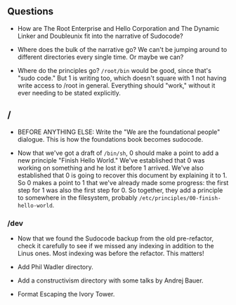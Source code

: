 ## Questions

- How are The Root Enterprise and Hello Corporation and The Dynamic Linker and Doubleunix fit into the narrative of Sudocode?

- Where does the bulk of the narrative go? We can't be jumping around to different directories every single time. Or maybe we can?

- Where do the principles go? `/root/bin` would be good, since that's "sudo code." But 1 is writing too, which doesn't square with 1 not having write access to /root in general. Everything should "work," without it ever needing to be stated explicitly.

## /

- BEFORE ANYTHING ELSE:  Write the "We are the foundational people" dialogue. This is how the foundations book becomes sudocode.

- Now that we've got a draft of `/bin/sh`, 0 should make a point to add a new principle "Finish Hello World." We've established that 0 was working on something and he lost it before 1 arrived. We've also established that 0 is going to recover this document by explaining it to 1. So 0 makes a point to 1 that we've already made some progress: the first step for 1 was also the first step for 0. So together, they add a principle to somewhere in the filesystem, probably `/etc/principles/00-finish-hello-world`.

### /dev

- Now that we found the Sudocode backup from the old pre-refactor, check it carefully to see if we missed any indexing in addition to the Linus ones. Most indexing was before the refactor. This matters!

- Add Phil Wadler directory.

- Add a constructivism directory with some talks by Andrej Bauer.

- Format Escaping the Ivory Tower.
